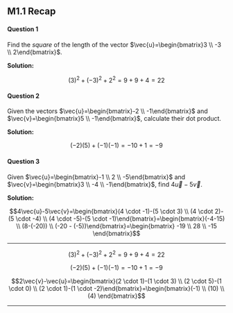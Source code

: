 ## M1.1 Recap

#### Question 1

Find the _square_ of the length of the vector $\vec{u}=\begin{bmatrix}3 \\ -3 \\ 2\end{bmatrix}$.

**Solution:**

$$(3)^2 + (-3)^2 + 2^2=9+9+4=22$$

#### Question 2

Given the vectors $\vec{u}=\begin{bmatrix}-2 \\ -1\end{bmatrix}$ and $\vec{v}=\begin{bmatrix}5 \\ -1\end{bmatrix}$, calculate their dot product.

**Solution:** 

$$(-2)(5)+(-1)(-1)=-10+1=-9$$

#### Question 3

Given $\vec{u}=\begin{bmatrix}-1 \\ 2 \\ -5\end{bmatrix}$ and $\vec{v}=\begin{bmatrix}3 \\ -4 \\ -1\end{bmatrix}$, find $4\vec{u}-5\vec{v}$.

**Solution:**

$$4\vec{u}-5\vec{v}=\begin{bmatrix}(4 \cdot -1)-(5 \cdot 3) \\ (4 \cdot 2)-(5 \cdot -4) \\ (4 \cdot -5)-(5 \cdot -1)\end{bmatrix}=\begin{bmatrix}(-4-15) \\ (8-(-20)) \\ (-20 - (-5))\end{bmatrix}=\begin{bmatrix}
-19 \\ 28 \\ -15
\end{bmatrix}$$



- - -




$$(3)^2 + (-3)^2 + 2^2=9+9+4=22$$

$$(-2)(5)+(-1)(-1)=-10+1=-9$$

$$2\vec{v}-\vec{u}=\begin{bmatrix}(2 \cdot 1)-(1 \cdot 3) \\ (2 \cdot 5)-(1 \cdot 0) \\ (2 \cdot 1)-(1 \cdot -2)\end{bmatrix}=\begin{bmatrix}(-1) \\ (10) \\ (4)
\end{bmatrix}$$

- - -

